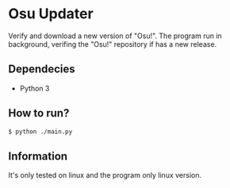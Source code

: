 # Osu Updater
Verify and download a new version of "Osu!".
The program run in background, verifing the "Osu!" repository if has a new release.

## Dependecies 
- Python 3

## How to run?
```bash
$ python ./main.py
```

## Information
It's only tested on linux and the program only linux version.
